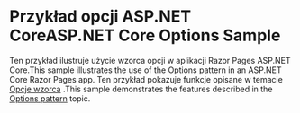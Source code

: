 # <a name="aspnet-core-options-sample"></a><span data-ttu-id="5638b-101">Przykład opcji ASP.NET Core</span><span class="sxs-lookup"><span data-stu-id="5638b-101">ASP.NET Core Options Sample</span></span>

<span data-ttu-id="5638b-102">Ten przykład ilustruje użycie wzorca opcji w aplikacji Razor Pages ASP.NET Core.</span><span class="sxs-lookup"><span data-stu-id="5638b-102">This sample illustrates the use of the Options pattern in an ASP.NET Core Razor Pages app.</span></span> <span data-ttu-id="5638b-103">Ten przykład pokazuje funkcje opisane w temacie [Opcje wzorca](https://docs.microsoft.com/aspnet/core/fundamentals/configuration/options) .</span><span class="sxs-lookup"><span data-stu-id="5638b-103">This sample demonstrates the features described in the [Options pattern](https://docs.microsoft.com/aspnet/core/fundamentals/configuration/options) topic.</span></span>

